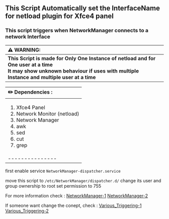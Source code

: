 
## This Script Automatically set the InterfaceName for netload plugin for Xfce4 panel

### This script triggers when NetworkManager connects to a network Interface


| :warning: WARNING: |
| :----------------  |
|	**This Script is made for Only One Instance of netload and for One user at a time</br> It may show unknown behaviour if uses with multiple Instance and multiple user at a time** |

|:pencil2: **Dependencies :**|
|:-----------------|
|<ol><li> Xfce4 Panel </li><li> Network Monitor (netload)</li><li> Network Manager</li><li> awk</li><li> sed</li><li> cut</li><li> grep</li>|
|---------------|


first enable service `NetworkManager-dispatcher.service`

move this script to `/etc/NetworkManager/dispatcher.d/`
change its user and group ownership to root set permission to 755



For more information check :
 [NetworkManager-1](https://www.linuxsecrets.com/archlinux-wiki/wiki.archlinux.org/index.php/NetworkManager.html)
[NetworkManager-2](https://wiki.archlinux.org/index.php/NetworkManager)

If someone want change the conept, check : 
[Various_Triggering-1](https://askubuntu.com/questions/436943/how-to-run-a-script-when-there-is-a-change-in-your-local-ip) 
[Various_Triggering-2](https://askubuntu.com/questions/258580/how-to-run-a-script-depending-on-internet-connection)
